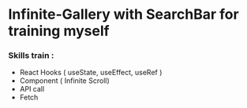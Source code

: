 # Infinite-Gallery with SearchBar for training myself

### Skills train :

- React Hooks ( useState, useEffect, useRef )
- Component ( Infinite Scroll)
- API call
- Fetch
